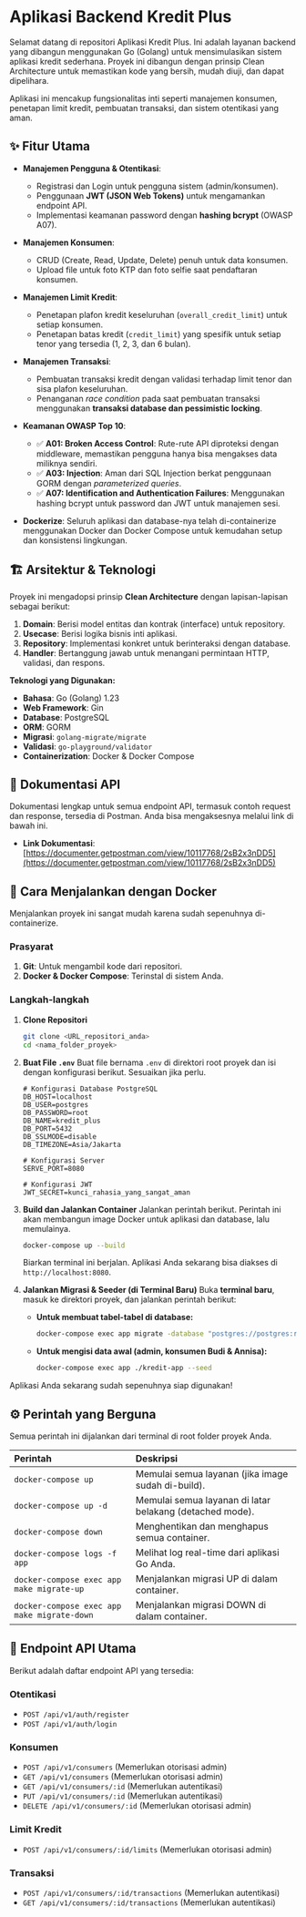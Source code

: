 # Aplikasi Backend Kredit Plus

Selamat datang di repositori Aplikasi Kredit Plus. Ini adalah layanan backend yang dibangun menggunakan Go (Golang) untuk mensimulasikan sistem aplikasi kredit sederhana. Proyek ini dibangun dengan prinsip Clean Architecture untuk memastikan kode yang bersih, mudah diuji, dan dapat dipelihara.

Aplikasi ini mencakup fungsionalitas inti seperti manajemen konsumen, penetapan limit kredit, pembuatan transaksi, dan sistem otentikasi yang aman. 

## ✨ Fitur Utama

* **Manajemen Pengguna & Otentikasi**:
    * Registrasi dan Login untuk pengguna sistem (admin/konsumen).
    * Penggunaan **JWT (JSON Web Tokens)** untuk mengamankan endpoint API.
    * Implementasi keamanan password dengan **hashing bcrypt** (OWASP A07).

* **Manajemen Konsumen**:
    * CRUD (Create, Read, Update, Delete) penuh untuk data konsumen.
    * Upload file untuk foto KTP dan foto selfie saat pendaftaran konsumen.

* **Manajemen Limit Kredit**:
    * Penetapan plafon kredit keseluruhan (`overall_credit_limit`) untuk setiap konsumen.
    * Penetapan batas kredit (`credit_limit`) yang spesifik untuk setiap tenor yang tersedia (1, 2, 3, dan 6 bulan).

* **Manajemen Transaksi**:
    * Pembuatan transaksi kredit dengan validasi terhadap limit tenor dan sisa plafon keseluruhan.
    * Penanganan *race condition* pada saat pembuatan transaksi menggunakan **transaksi database dan pessimistic locking**.

* **Keamanan OWASP Top 10**:
    * ✅ **A01: Broken Access Control**: Rute-rute API diproteksi dengan middleware, memastikan pengguna hanya bisa mengakses data miliknya sendiri.
    * ✅ **A03: Injection**: Aman dari SQL Injection berkat penggunaan GORM dengan *parameterized queries*.
    * ✅ **A07: Identification and Authentication Failures**: Menggunakan hashing bcrypt untuk password dan JWT untuk manajemen sesi.

* **Dockerize**: Seluruh aplikasi dan database-nya telah di-containerize menggunakan Docker dan Docker Compose untuk kemudahan setup dan konsistensi lingkungan.

## 🏗️ Arsitektur & Teknologi

Proyek ini mengadopsi prinsip **Clean Architecture** dengan lapisan-lapisan sebagai berikut:
1.  **Domain**: Berisi model entitas dan kontrak (interface) untuk repository.
2.  **Usecase**: Berisi logika bisnis inti aplikasi.
3.  **Repository**: Implementasi konkret untuk berinteraksi dengan database.
4.  **Handler**: Bertanggung jawab untuk menangani permintaan HTTP, validasi, dan respons.

**Teknologi yang Digunakan:**
* **Bahasa**: Go (Golang) 1.23
* **Web Framework**: Gin
* **Database**: PostgreSQL
* **ORM**: GORM
* **Migrasi**: `golang-migrate/migrate`
* **Validasi**: `go-playground/validator`
* **Containerization**: Docker & Docker Compose

## 📖 Dokumentasi API

Dokumentasi lengkap untuk semua endpoint API, termasuk contoh request dan response, tersedia di Postman. Anda bisa mengaksesnya melalui link di bawah ini.

* **Link Dokumentasi**: [https://documenter.getpostman.com/view/10117768/2sB2x3nDD5](https://documenter.getpostman.com/view/10117768/2sB2x3nDD5)


## 🚀 Cara Menjalankan dengan Docker

Menjalankan proyek ini sangat mudah karena sudah sepenuhnya di-containerize.

### Prasyarat
1.  **Git**: Untuk mengambil kode dari repositori.
2.  **Docker & Docker Compose**: Terinstal di sistem Anda.

### Langkah-langkah

1.  **Clone Repositori**
    ```bash
    git clone <URL_repositori_anda>
    cd <nama_folder_proyek>
    ```

2.  **Buat File `.env`**
    Buat file bernama `.env` di direktori root proyek dan isi dengan konfigurasi berikut. Sesuaikan jika perlu.
    ```env
    # Konfigurasi Database PostgreSQL
    DB_HOST=localhost
    DB_USER=postgres
    DB_PASSWORD=root
    DB_NAME=kredit_plus
    DB_PORT=5432
    DB_SSLMODE=disable
    DB_TIMEZONE=Asia/Jakarta

    # Konfigurasi Server
    SERVE_PORT=8080

    # Konfigurasi JWT
    JWT_SECRET=kunci_rahasia_yang_sangat_aman
    ```

3.  **Build dan Jalankan Container**
    Jalankan perintah berikut. Perintah ini akan membangun image Docker untuk aplikasi dan database, lalu memulainya.
    ```bash
    docker-compose up --build
    ```
    Biarkan terminal ini berjalan. Aplikasi Anda sekarang bisa diakses di `http://localhost:8080`.

4.  **Jalankan Migrasi & Seeder (di Terminal Baru)**
    Buka **terminal baru**, masuk ke direktori proyek, dan jalankan perintah berikut:

    * **Untuk membuat tabel-tabel di database:**
        ```bash
        docker-compose exec app migrate -database "postgres://postgres:root@db:5432/kredit_plus?sslmode=disable" -path migrations up
        ```
    * **Untuk mengisi data awal (admin, konsumen Budi & Annisa):**
        ```bash
        docker-compose exec app ./kredit-app --seed
        ```

Aplikasi Anda sekarang sudah sepenuhnya siap digunakan!

## ⚙️ Perintah yang Berguna

Semua perintah ini dijalankan dari terminal di root folder proyek Anda.

| Perintah | Deskripsi |
| :--- | :--- |
| `docker-compose up` | Memulai semua layanan (jika image sudah di-build). |
| `docker-compose up -d` | Memulai semua layanan di latar belakang (detached mode). |
| `docker-compose down` | Menghentikan dan menghapus semua container. |
| `docker-compose logs -f app` | Melihat log real-time dari aplikasi Go Anda. |
| `docker-compose exec app make migrate-up` | Menjalankan migrasi UP di dalam container. |
| `docker-compose exec app make migrate-down` | Menjalankan migrasi DOWN di dalam container. |

## 📖 Endpoint API Utama

Berikut adalah daftar endpoint API yang tersedia:

### Otentikasi
* `POST /api/v1/auth/register`
* `POST /api/v1/auth/login`

### Konsumen
* `POST /api/v1/consumers` (Memerlukan otorisasi admin)
* `GET /api/v1/consumers` (Memerlukan otorisasi admin)
* `GET /api/v1/consumers/:id` (Memerlukan autentikasi)
* `PUT /api/v1/consumers/:id` (Memerlukan autentikasi)
* `DELETE /api/v1/consumers/:id` (Memerlukan otorisasi admin)

### Limit Kredit
* `POST /api/v1/consumers/:id/limits` (Memerlukan otorisasi admin)

### Transaksi
* `POST /api/v1/consumers/:id/transactions` (Memerlukan autentikasi)
* `GET /api/v1/consumers/:id/transactions` (Memerlukan autentikasi)
